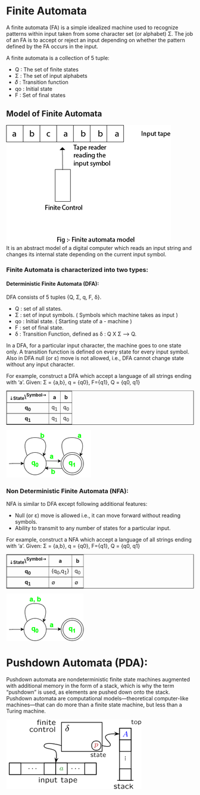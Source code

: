 # Finite Automata

A finite automata (FA) is a simple idealized machine used to recognize patterns within input taken from some character set (or alphabet) Σ. The job of an FA is to accept or reject an input depending on whether the pattern defined by the FA occurs in the input.

A finite automata is a collection of 5 tuple:
- Q : The set of finite states
- Σ : The set of input alphabets
- 𝛿 : Transition function
- qo : Initial state
- F : Set of final states

## Model of Finite Automata
![FA Model](images/model.png)  
It is an abstract model of a digital computer which reads an input string and changes its internal state depending on the current input symbol.

### Finite Automata is characterized into two types:

#### Deterministic Finite Automata (DFA): 
DFA consists of 5 tuples {Q, Σ, q, F, δ}. 
- Q : set of all states.
- Σ : set of input symbols. ( Symbols which machine takes as input )
- qo : Initial state. ( Starting state of a - machine )
- F : set of final state.
- δ : Transition Function, defined as δ : Q X Σ --> Q.

In a DFA, for a particular input character, the machine goes to one state only. A transition function is defined on every state for every input symbol. Also in DFA null (or ε) move is not allowed, i.e., DFA cannot change state without any input character. 

For example, construct a DFA which accept a language of all strings ending with ‘a’.
Given:  Σ = {a,b}, q = {q0}, F={q1}, Q = {q0, q1}

<table border="1"><thead><tr><th><sub>⇣State</sub>\<sup>Symbol⇢</sup></th><th>a</th><th>b</th></tr></thead><tbody><tr><th>q<sub>0</sub></th><td>q<sub>1</sub></td><td>q<sub>0</sub></td></tr><tr><th>q<sub>1</sub></th><td>q<sub>1</sub></td><td>q<sub>0</sub></td></tr></tbody></table>

![Alt text](images/DFA_FSA.jpeg)

### Non Deterministic Finite Automata (NFA):
NFA is similar to DFA except following additional features: 

- Null (or ε) move is allowed i.e., it can move forward without reading symbols. 
- Ability to transmit to any number of states for a particular input. 

For example, construct a NFA which accept a language of all strings ending with ‘a’.
Given:  Σ = {a,b}, q = {q0}, F={q1}, Q = {q0, q1}

<table border="1"><thead><tr><th><sub>⇣State</sub>\<sup>Symbol⇢</sup></th><th>a</th><th>b</th></tr></thead><tbody><tr><th>q<sub>0</sub></th><td>{q<sub>0</sub>,q<sub>1</sub>}</td><td>q<sub>0</sub></td></tr><tr><th>q<sub>1</sub></th><td>∅</td><td>∅</td></tr></tbody></table>

![Alt text](images/NFA_FSA.png)

# Pushdown Automata (PDA):
Pushdown automata are nondeterministic finite state machines augmented with additional memory in the form of a stack, which is why the term “pushdown” is used, as elements are pushed down onto the stack. Pushdown automata are computational models—theoretical computer-like machines—that can do more than a finite state machine, but less than a Turing machine.

![Alt text](images/PDA.png)